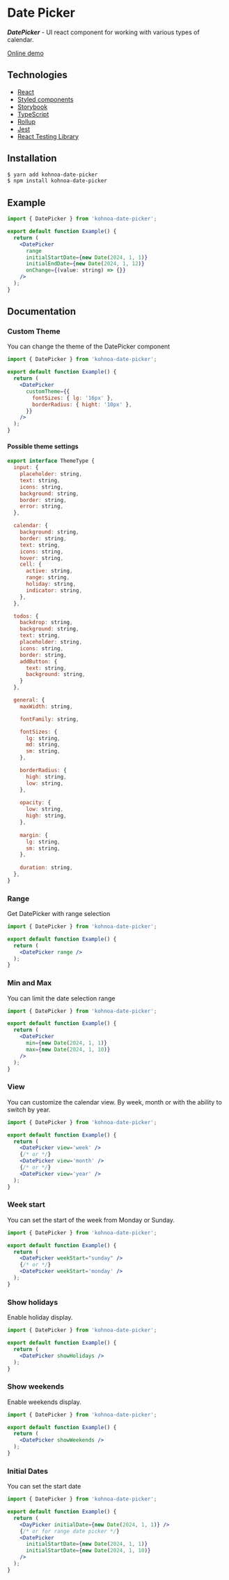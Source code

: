 # Date Picker

***DatePicker*** - UI react component for working with various types of calendar.

[Online demo](https://date-picker-ivory.vercel.app/)

## Technologies
- [React](https://react.dev/)
- [Styled components](https://styled-components.com/)
- [Storybook](https://storybook.js.org/)
- [TypeScript](https://www.typescriptlang.org/)
- [Rollup](https://rollupjs.org/)
- [Jest](https://jestjs.io/ru/)
- [React Testing Library](https://testing-library.com/docs/react-testing-library/intro/)

## Installation
```bash
$ yarn add kohnoa-date-picker
$ npm install kohnoa-date-picker
```

## Example
```jsx
import { DatePicker } from 'kohnoa-date-picker';

export default function Example() {
  return (
    <DatePicker
      range
      initialStartDate={new Date(2024, 1, 1)}
      initialEndDate={new Date(2024, 1, 12)}
      onChange={(value: string) => {}}
    />
  );
}
```

## Documentation
### Custom Theme
You can change the theme of the DatePicker component
```jsx
import { DatePicker } from 'kohnoa-date-picker';

export default function Example() {
  return (
    <DatePicker
      customTheme={{ 
        fontSizes: { lg: '16px' },
        borderRadius: { hight: '10px' },
      }}
    />
  );
}
```

#### Possible theme settings

```jsx
export interface ThemeType {
  input: {
    placeholder: string,
    text: string,
    icons: string,
    background: string,
    border: string,
    error: string,
  },

  calendar: {
    background: string,
    border: string,
    text: string,
    icons: string,
    hover: string,
    cell: {
      active: string,
      range: string,
      holiday: string,
      indicator: string,
    },
  },

  todos: {
    backdrop: string,
    background: string,
    text: string,
    placeholder: string,
    icons: string,
    border: string,
    addButton: {
      text: string,
      background: string,
    }
  },

  general: {
    maxWidth: string,

    fontFamily: string,

    fontSizes: {
      lg: string,
      md: string,
      sm: string,
    },

    borderRadius: {
      high: string,
      low: string,
    },
  
    opacity: {
      low: string,
      high: string,
    },
  
    margin: {
      lg: string,
      sm: string,
    },
  
    duration: string,
  },
}

```

### Range
Get DatePicker with range selection
```jsx
import { DatePicker } from 'kohnoa-date-picker';

export default function Example() {
  return (
    <DatePicker range />
  );
}
```

### Min and Max
You can limit the date selection range
```jsx
import { DatePicker } from 'kohnoa-date-picker';

export default function Example() {
  return (
    <DatePicker 
      min={new Date(2024, 1, 1)}
      max={new Date(2024, 1, 10)}
    />
  );
}
```

### View
You can customize the calendar view. By week, month or with the ability to switch by year.
```jsx
import { DatePicker } from 'kohnoa-date-picker';

export default function Example() {
  return (
    <DatePicker view='week' />
    {/* or */}
    <DatePicker view='month' />
    {/* or */}
    <DatePicker view='year' />
  );
}
```

### Week start
You can set the start of the week from Monday or Sunday.
```jsx
import { DatePicker } from 'kohnoa-date-picker';

export default function Example() {
  return (
    <DatePicker weekStart="sunday" />
    {/* or */}
    <DatePicker weekStart='monday' />
  );
}
```

### Show holidays
Enable holiday display.
```jsx
import { DatePicker } from 'kohnoa-date-picker';

export default function Example() {
  return (
    <DatePicker showHolidays />
  );
}
```

### Show weekends
Enable weekends display.
```jsx
import { DatePicker } from 'kohnoa-date-picker';

export default function Example() {
  return (
    <DatePicker showWeekends />
  );
}
```

### Initial Dates
You can set the start date
```jsx
import { DatePicker } from 'kohnoa-date-picker';

export default function Example() {
  return (
    <DayPicker initialDate={new Date(2024, 1, 1)} />
    {/* or for range date picker */}
    <DatePicker 
      initialStartDate={new Date(2024, 1, 1)}
      initialStartDate={new Date(2024, 1, 10)}
    />
  );
}
```
